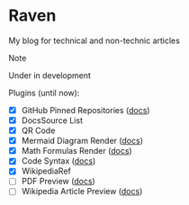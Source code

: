 # Raven

My blog for technical and non-technic articles

> [!note]
> Under in development

Plugins (until now):

* [X] GitHub Pinned Repositories ([docs](https://github.com/kremilly/MyApis/wiki/github))
* [X] DocsSource List
* [X] QR Code
* [X] Mermaid Diagram Render ([docs](https://mermaid.js.org/))
* [X] Math Formulas Render ([docs](https://www.mathjax.org/))
* [X] Code Syntax ([docs](https://prismjs.com/index.html))
* [X] WikipediaRef
* [ ] PDF Preview ([docs](https://github.com/kremilly/MyApis/wiki/pdfthumb))
* [ ] Wikipedia Article Preview ([docs](https://github.com/kremilly/MyApis/wiki/wikipedia))
